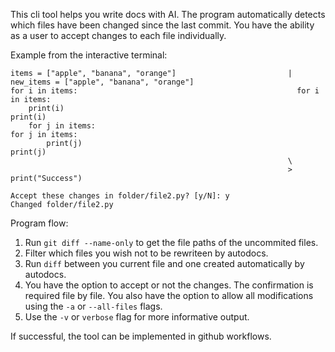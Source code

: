 This cli tool helps you write docs with AI. The program automatically detects which files have been changed since the last commit. You have the ability as a user to accept changes to each file individually. 

Example from the interactive terminal:
```
items = ["apple", "banana", "orange"]                         | new_items = ["apple", "banana", "orange"]
for i in items:                                                 for i in items:
    print(i)                                                        print(i)
    for j in items:                                                 for j in items:
        print(j)                                                        print(j)
                                                              \         
                                                              > print("Success")

Accept these changes in folder/file2.py? [y/N]: y
Changed folder/file2.py
```

Program flow:
1) Run ```git diff --name-only``` to get the file paths of the uncommited files.
2) Filter which files you wish not to be rewriteen by autodocs.
3) Run ```diff``` between you current file and one created automatically by autodocs.
4) You have the option to accept or not the changes. The confirmation is required file by file. You also have the option to allow all modifications using the ```-a``` or ```--all-files``` flags.
5) Use the ```-v``` or ```verbose``` flag for more informative output.

If successful, the tool can be implemented in github workflows.
